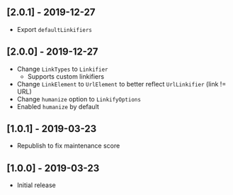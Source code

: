## [2.0.1] - 2019-12-27

- Export `defaultLinkifiers`

## [2.0.0] - 2019-12-27

- Change `LinkTypes` to `Linkifier`
  - Supports custom linkifiers
- Change `LinkElement` to `UrlElement` to better reflect `UrlLinkifier` (link != URL)
- Change `humanize` option to `LinkifyOptions`
- Enabled `humanize` by default

## [1.0.1] - 2019-03-23

- Republish to fix maintenance score

## [1.0.0] - 2019-03-23

- Initial release
